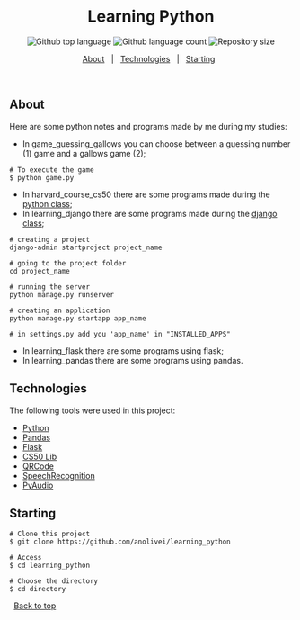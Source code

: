<h1 align="center">Learning Python</h1>

<p align="center">
  <img alt="Github top language" src="https://img.shields.io/github/languages/top/anolivei/learning_python?color=56BEB8">

  <img alt="Github language count" src="https://img.shields.io/github/languages/count/anolivei/learning_python?color=56BEB8">

  <img alt="Repository size" src="https://img.shields.io/github/repo-size/anolivei/learning_python?color=56BEB8">
</p>

<p align="center">
  <a href="#about">About</a> &#xa0; | &#xa0; 
  <a href="#technologies">Technologies</a> &#xa0; | &#xa0;
  <a href="#starting">Starting</a> &#xa0;
</p>

<br>

## About ##

Here are some python notes and programs made by me during my studies:
- In game_guessing_gallows you can choose between a guessing number (1) game and a gallows game (2);

```shell
# To execute the game
$ python game.py
```

- In harvard_course_cs50 there are some programs made during the [python class](https://cs50.harvard.edu/college/2021/spring/weeks/6/);
- In learning_django there are some programs made during the [django class](https://cs50.harvard.edu/web/2020/weeks/3/);
```shel
# creating a project
django-admin startproject project_name

# going to the project folder
cd project_name

# running the server
python manage.py runserver

# creating an application
python manage.py startapp app_name

# in settings.py add you 'app_name' in "INSTALLED_APPS"
```
- In learning_flask there are some programs using flask;
- In learning_pandas there are some programs using pandas.


## Technologies ##

The following tools were used in this project:

- [Python](https://www.python.org/)
- [Pandas](https://pandas.pydata.org/)
- [Flask](https://flask.palletsprojects.com/en/2.0.x/)
- [CS50 Lib](https://cs50.readthedocs.io/libraries/cs50/python/)
- [QRCode](https://pypi.org/project/qrcode/)
- [SpeechRecognition](https://pypi.org/project/SpeechRecognition/)
- [PyAudio](https://pypi.org/project/PyAudio/)

## Starting ##

```shell
# Clone this project
$ git clone https://github.com/anolivei/learning_python

# Access
$ cd learning_python

# Choose the directory
$ cd directory
```
&#xa0;
<a href="#top">Back to top</a>
